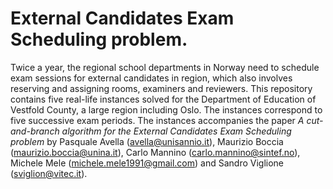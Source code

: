 # External Candidates Exam Scheduling problem.
Twice a year, the regional school departments in Norway need to schedule
exam sessions for external candidates in region, which also involves 
reserving and assigning rooms, examiners and reviewers.
This repository contains five real-life instances solved for 
the Department of Education of Vestfold County, 
a large region including Oslo. 
The instances correspond to five successive exam periods.
The instances accompanies the paper _A cut-and-branch algorithm for the External
Candidates Exam Scheduling problem_ by Pasquale Avella (avella@unisannio.it),
Maurizio Boccia (maurizio.boccia@unina.it), Carlo Mannino (carlo.mannino@sintef.no), 
Michele Mele (michele.mele1991@gmail.com) and Sandro Viglione (sviglion@vitec.it).
